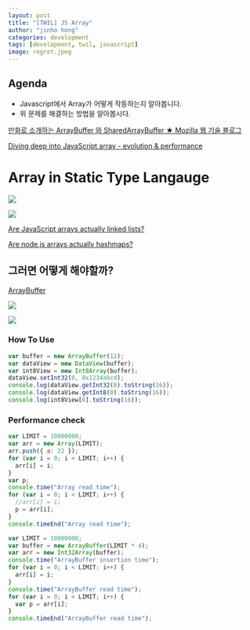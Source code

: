 ```yaml
---
layout: post
title: "[TWIL] JS Array"
author: "jinho hong"
categories: development
tags: [development, twil, javascript]
image: regret.jpeg
---
```


## Agenda

- Javascript에서 Array가 어떻게 작동하는지 알아봅니다.
- 위 문제를 해결하는 방법을 알아봅시다.

[만화로 소개하는 ArrayBuffer 와 SharedArrayBuffer ★ Mozilla 웹 기술 블로그](http://hacks.mozilla.or.kr/2017/11/a-cartoon-intro-to-arraybuffers-and-sharedarraybuffers/)

[Diving deep into JavaScript array - evolution & performance](http://voidcanvas.com/javascript-array-evolution-performance/)

# Array in Static Type Langauge

![](https://beginnersbook.com/wp-content/uploads/2014/01/c-arrays.png)

![](https://cdn-images-1.medium.com/max/1600/1*LNVzJWoJlVafWC4qIMJPBw.png)

[Are JavaScript arrays actually linked lists?](https://stackoverflow.com/questions/7069250/are-javascript-arrays-actually-linked-lists)

[Are node.js arrays actually hashmaps?](https://stackoverflow.com/questions/23610105/are-node-js-arrays-actually-hashmaps)

## 그러면 어떻게 해야할까?

[ArrayBuffer](https://developer.mozilla.org/ko/docs/Web/JavaScript/Reference/Global_Objects/ArrayBuffer)

![](https://hacks.mozilla.org/files/2017/06/02_03-768x580.png)

![](https://hacks.mozilla.org/files/2017/06/02_07-768x403.png)

### How To Use

```js
var buffer = new ArrayBuffer(12);
var dataView = new DataView(buffer);
var int8View = new Int8Array(buffer);
dataView.setInt32(0, 0x1234abcd);
console.log(dataView.getInt32(0).toString(16));
console.log(dataView.getInt8(0).toString(16));
console.log(int8View[0].toString(16));
```

### Performance check

```js
var LIMIT = 10000000;
var arr = new Array(LIMIT);
arr.push({ a: 22 });
for (var i = 0; i < LIMIT; i++) {
  arr[i] = i;
}
var p;
console.time("Array read time");
for (var i = 0; i < LIMIT; i++) {
  //arr[i] = i;
  p = arr[i];
}
console.timeEnd("Array read time");

var LIMIT = 10000000;
var buffer = new ArrayBuffer(LIMIT * 4);
var arr = new Int32Array(buffer);
console.time("ArrayBuffer insertion time");
for (var i = 0; i < LIMIT; i++) {
  arr[i] = i;
}
console.time("ArrayBuffer read time");
for (var i = 0; i < LIMIT; i++) {
  var p = arr[i];
}
console.timeEnd("ArrayBuffer read time");
```
